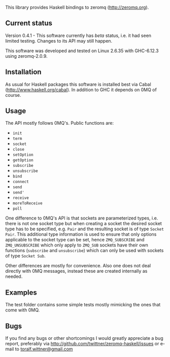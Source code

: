 This library provides Haskell bindings to zeromq (http://zeromq.org).

Current status
--------------

Version 0.4.1 - This software currently has *beta* status, i.e. it had
seen limited testing. Changes to its API may still happen.

This software was developed and tested on Linux 2.6.35 with GHC-6.12.3
using zeromq-2.0.9.

Installation
------------

As usual for Haskell packages this software is installed best via Cabal
(http://www.haskell.org/cabal). In addition to GHC it depends on 0MQ of course.

Usage
-----

The API mostly follows 0MQ's. Public functions are:

- `init`
- `term`
- `socket`
- `close`
- `setOption`
- `getOption`
- `subscribe`
- `unsubscribe`
- `bind`
- `connect`
- `send`
- `send'`
- `receive`
- `moreToReceive`
- `poll`

One difference to 0MQ's API is that sockets are parameterized types, i.e. there
is not one socket type but when creating a socket the desired socket type has
to be specified, e.g. `Pair` and the resulting socket is of type `Socket Pair`.
This additional type information is used to ensure that only options applicable
to the socket type can be set, hence `ZMQ_SUBSCRIBE` and `ZMQ_UNSUBSCRIBE` which 
only apply to `ZMQ_SUB` sockets have their own functions (`subscribe` and
`unsubscribe`) which can only be used with sockets of type `Socket Sub`.

Other differences are mostly for convenience. Also one does not deal directly
with 0MQ messages, instead these are created internally as needed.

Examples
--------

The test folder contains some simple tests mostly mimicking the ones that come
with 0MQ.


Bugs
----

If you find any bugs or other shortcomings I would greatly appreciate a bug
report, preferably via http://github.com/twittner/zeromq-haskell/issues or e-mail
to toralf.wittner@gmail.com

